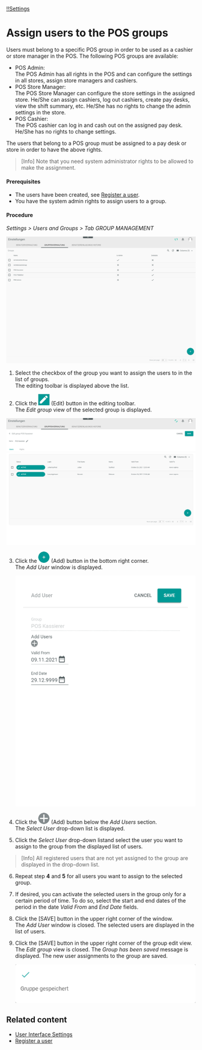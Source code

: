 [!!Settings](Settings)

# Assign users to the POS groups

Users must belong to a specific POS group in order to be used as a cashier or store manager in the POS.
The following POS groups are available:
- POS Admin:  
  The POS Admin has all rights in the POS and can configure the settings in all stores, assign store managers and cashiers.
- POS Store Manager:   
  The POS Store Manager can configure the store settings in the assigned store. He/She can assign cashiers, log out cashiers, create pay desks, view the shift summary, etc. He/She has no rights to change the admin settings in the store.
- POS Cashier:   
  The POS cashier can log in and cash out on the assigned pay desk. He/She has no rights to change settings.

The users that belong to a POS group must be assigned to a pay desk or store in order to have the above rights.

> [Info]  Note that you need system administrator rights to be allowed to make the assignment.  

[comment]: <> (The following How-To Guide is not specific for POS and may be reused)

#### Prerequisites

- The users have been created, see [Register a user](to_be_completed).
- You have the system admin rights to assign users to a group.

#### Procedure

*Settings > Users and Groups > Tab GROUP MANAGEMENT*

  ![Group management](/Assets/Screenshots/Settings/UsersGroups/GroupManagement/GroupManagement.png "[Group management]")

1. Select the checkbox of the group you want to assign the users to in the list of groups.   
  The editing toolbar is displayed above the list.

2. Click the ![Icon Edit](/Assets/Icons/Edit01.png "[Icon Edit]") (Edit) button in the editing toolbar.   
  The *Edit group* view of the selected group is displayed.

  ![Edit group](/Assets/Screenshots/Settings/UsersGroups/GroupManagement/EditGroup.png "[Edit group]")

3. Click the ![Add](/Assets/Icons/Plus01.png "[Add]") (Add) button in the bottom right corner.   
    The *Add User* window is displayed.

    ![Add User](/Assets/Screenshots/Settings/UsersGroups/GroupManagement/AddUser.png "[Add User]")

4. Click the ![Add](/Assets/Icons/Plus05.png "[Add]") (Add) button below the *Add Users* section.   
  The *Select User* drop-down list is displayed.

5. Click the *Select User* drop-down listand select the user you want to assign to the group from the displayed list of users.

  > [Info]  All registered users that are not yet assigned to the group are displayed in the drop-down list.  

6. Repeat step **4** and **5** for all users you want to assign to the selected group.

7. If desired, you can activate the selected users in the group only for a certain period of time. To do so, select the start and end dates of the period in the date *Valid From* and *End Date* fields.

8. Click the [SAVE] button in the upper right corner of the window.   
  The *Add User* window is closed. The selected users are displayed in the list of users.

9. Click the [SAVE] button in the upper right corner of the group edit view.   
  The *Edit group* view is closed. The *Group has been saved* message is displayed. The new user assignments to the group are saved.

    ![Group saved](/Assets/Screenshots/Settings/UsersGroups/GroupManagement/GroupSaved.png "[Group saved]")



## Related content

- [User Interface Settings](/Settings/UserInterface/00_UserInterface.md)
- [Register a user](to_be_completed)
